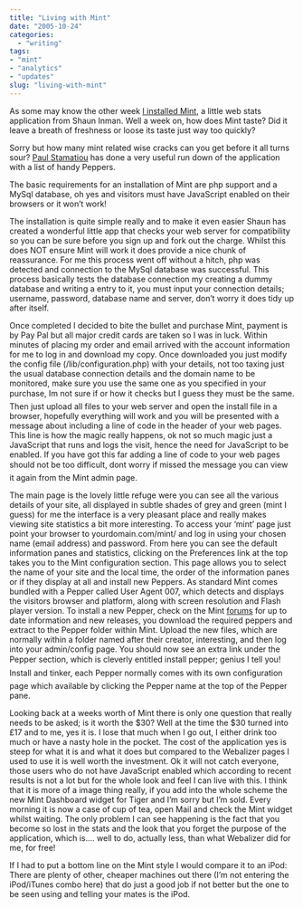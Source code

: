 ```yaml
---
title: "Living with Mint"
date: "2005-10-24"
categories:
  - "writing"
tags:
- "mint"
- "analytics"
- "updates"
slug: "living-with-mint"
---
```


As some may know the other week [I installed Mint](https://adamchamberlin.info/2005/10/got-minted/), a little web stats application from Shaun Inman.
Well a week on, how does Mint taste? Did it leave a breath of freshness or loose its taste just way too quickly?

Sorry but how many mint related wise cracks can you get before it all turns sour?
[Paul Stamatiou](https://www.paulstamatiou.com/2005/10/12/mint-appreciation-day/) has done a very useful run down of the application with a list of handy Peppers.

The basic requirements for an installation of Mint are php support and a MySql database, oh yes and visitors must have JavaScript enabled on their browsers or it won’t work!

The installation is quite simple really and to make it even easier Shaun has created a wonderful little app that checks your web server for compatibility so you can be sure before you sign up and fork out the charge. Whilst this does NOT ensure Mint will work it does provide a nice chunk of reassurance. For me this process went off without a hitch, php was detected and connection to the MySql database was successful. This process basically tests the database connection my creating a dummy database and writing a entry to it, you must input your connection details; username, password, database name and server, don’t worry it does tidy up after itself.

Once completed I decided to bite the bullet and purchase Mint, payment is by Pay Pal but all major credit cards are taken so I was in luck. Within minutes of placing my order and email arrived with the account information for me to log in and download my copy. Once downloaded you just modify the config file (/lib/configuration.php) with your details, not too taxing just the usual database connection details and the domain name to be monitored, make sure you use the same one as you specified in your purchase, Im not sure if or how it checks but I guess they must be the same. Then just upload all files to your web server and open the install file in a browser, hopefully everything will work and you will be presented with a message about including a line of code in the header of your web pages. This line is how the magic really happens, ok not so much magic just a JavaScript that runs and logs the visit, hence the need for JavaScript to be enabled. If you have got this far adding a line of code to your web pages should not be too difficult, dont worry if missed the message you can view it again from the Mint admin page.

The main page is the lovely little refuge were you can see all the various details of your site, all displayed in subtle shades of grey and green (mint I guess) for me the interface is a very pleasant place and really makes viewing site statistics a bit more interesting. To access your ‘mint’ page just point your browser to yourdomain.com/mint/ and log in using your chosen name (email address) and password. From here you can see the default information panes and statistics, clicking on the Preferences link at the top takes you to the Mint configuration section. This page allows you to select the name of your site and the local time, the order of the information panes or if they display at all and install new Peppers. As standard Mint comes bundled with a Pepper called User Agent 007, which detects and displays the visitors browser and platform, along with screen resolution and Flash player version. To install a new Pepper, check on the Mint [forums](https://haveamint.com/forum/) for up to date information and new releases, you download the required peppers and extract to the Pepper folder within Mint. Upload the new files, which are normally within a folder named after their creator, interesting, and then log into your admin/config page. You should now see an extra link under the Pepper section, which is cleverly entitled install pepper; genius I tell you! Install and tinker, each Pepper normally comes with its own configuration page which available by clicking the Pepper name at the top of the Pepper pane.

Looking back at a weeks worth of Mint there is only one question that really needs to be asked; is it worth the $30? Well at the time the $30 turned into £17 and to me, yes it is. I lose that much when I go out, I either drink too much or have a nasty hole in the pocket. The cost of the application yes is steep for what it is and what it does but compared to the Webalizer pages I used to use it is well worth the investment. Ok it will not catch everyone, those users who do not have JavaScript enabled which according to recent results is not a lot but for the whole look and feel I can live with this. I think that it is more of a image thing really, if you add into the whole scheme the new Mint Dashboard widget for Tiger and I’m sorry but I’m sold. Every morning it is now a case of cup of tea, open Mail and check the Mint widget whilst waiting. The only problem I can see happening is the fact that you become so lost in the stats and the look that you forget the purpose of the application, which is…. well to do, actually less, than what Webalizer did for me, for free!

If I had to put a bottom line on the Mint style I would compare it to an iPod: There are plenty of other, cheaper machines out there (I’m not entering the iPod/iTunes combo here) that do just a good job if not better but the one to be seen using and telling your mates is the iPod.
